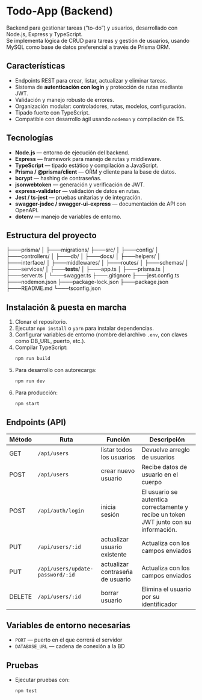 # Todo-App (Backend)

Backend para gestionar tareas (“to-do”) y usuarios, desarrollado con Node.js, Express y TypeScript.  
Se implementa lógica de CRUD para tareas y gestión de usuarios, usando MySQL como base de datos preferencial a través de Prisma ORM.

## Características

- Endpoints REST para crear, listar, actualizar y eliminar tareas.
- Sistema de **autenticación con login** y protección de rutas mediante JWT.
- Validación y manejo robusto de errores.
- Organización modular: controladores, rutas, modelos, configuración.
- Tipado fuerte con TypeScript.
- Compatible con desarrollo ágil usando `nodemon` y compilación de TS.


## Tecnologías

- **Node.js** — entorno de ejecución del backend.
- **Express** — framework para manejo de rutas y middleware.
- **TypeScript** — tipado estático y compilación a JavaScript.
- **Prisma / @prisma/client** — ORM y cliente para la base de datos.
- **bcrypt** — hashing de contraseñas.
- **jsonwebtoken** — generación y verificación de JWT.
- **express-validator** — validación de datos en rutas.
- **Jest / ts-jest** — pruebas unitarias y de integración.
- **swagger-jsdoc / swagger-ui-express** — documentación de API con OpenAPI.
- **dotenv** — manejo de variables de entorno.

## Estructura del proyecto

├───prisma/
│   ├───migrations/
├───src/
│   ├───config/
│   ├───controllers/
│   ├───db/
│   ├───docs/
│   ├───helpers/
│   ├───interface/
│   ├───middlewares/
│   ├───routes/
│   ├───schemas/
│   ├───services/
│   ├───__tests__/
│   ├───app.ts
│   ├───prisma.ts
│   ├───server.ts
│   └───swagger.ts
├───.gitignore
├───jest.config.ts
├───nodemon.json
├───package-lock.json
├───package.json
├───README.md
└───tsconfig.json

## Instalación & puesta en marcha

1. Clonar el repositorio.
2. Ejecutar `npm install` o `yarn` para instalar dependencias.
3. Configurar variables de entorno (nombre del archivo `.env`, con claves como DB_URL, puerto, etc.).
4. Compilar TypeScript:
   ```bash
   npm run build
5. Para desarrollo con autorecarga:
	```bash
   npm run dev
6. Para producción:
	```bash
   npm start
## Endpoints (API)

| Método | Ruta         | Función                  | Descripción                        |
|--------|-------------|-------------------------|------------------------------------|
| GET    | `/api/users`    | listar todos los usuarios  | Devuelve arreglo de usuarios         |
| POST   | `/api/users`    | crear nuevo usuario        | Recibe datos de usuario en el cuerpo|
| POST   | `/api/auth/login`    | inicia sesión        |   El usuario se autentica correctamente y recibe un token JWT junto con su información.|
| PUT    | `/api/users/:id`| actualizar usuario existente| Actualiza con los campos enviados |
| PUT    | `/api/users/update-password/:id`| actualizar contraseña de usuario| Actualiza con los campos enviados |
| DELETE | `/api/users/:id`| borrar usuario             | Elimina el usuario por su identificador |

## Variables de entorno necesarias

- `PORT` — puerto en el que correrá el servidor
- `DATABASE_URL` — cadena de conexión a la BD

## Pruebas

- Ejecutar pruebas con:
  ```bash
  npm test